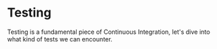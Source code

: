 # Testing

Testing is a fundamental piece of Continuous Integration, let's dive
into what kind of tests we can encounter.
